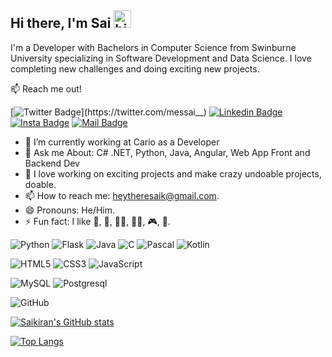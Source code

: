 ## Hi there, I'm Sai <img src="https://user-images.githubusercontent.com/1303154/88677602-1635ba80-d120-11ea-84d8-d263ba5fc3c0.gif" width="28px" alt="hi">

I'm a Developer with Bachelors in Computer Science from Swinburne University specializing in Software Development and Data Science. I love completing new challenges and doing exciting new projects.

:mailbox: Reach me out!

[![Twitter Badge](https://img.shields.io/badge/-@messai__-1ca0f1?style=flat&labelColor=1ca0f1&logo=twitter&logoColor=white&link=https://twitter.com/messai__)](https://twitter.com/messai__) [![Linkedin Badge](https://img.shields.io/badge/-SaikiranSolanki-0e76a8?style=flat&labelColor=0e76a8&logo=linkedin&logoColor=white)](https://www.linkedin.com/in/saikiran-solanki-20a684158/) [![Insta Badge](https://img.shields.io/badge/-@heyimsai-e84393?style=flat&labelColor=e84393&logo=instagram&logoColor=white)](https://www.instagram.com/heyimsai/) [![Mail Badge](https://img.shields.io/badge/-heytheresaik-c0392b?style=flat&labelColor=c0392b&logo=gmail&logoColor=white)](mailto:heytheresaik@gmail.com)


- 🔭 I’m currently working at Cario as a Developer
- 💬 Ask me About: C# .NET, Python, Java, Angular, Web App Front and Backend Dev
- 🤔 I love working on exciting projects and make crazy undoable projects, doable.
- 📫 How to reach me: heytheresaik@gmail.com.
- 😄 Pronouns: He/Him.
- ⚡ Fun fact: I like  🍻, 🎱, 🏋️‍♂️, 🏃‍♂️, 🎮, 🎳.

<!-- TODO: Make technologies links takes you to repositories -->

![Python](https://img.shields.io/badge/-Python-grey?style=flat-square&logo=Python)
![Flask](https://img.shields.io/badge/-Flask-black?style=flat-square&logo=Flask)
![Java](https://img.shields.io/badge/-Java-orange?style=flat-square&logo=java)
![C](https://img.shields.io/badge/-C-1572B6?style=flat-square&logo=c)
![Pascal](https://img.shields.io/badge/-Pascal-darkgreen?style=flat-square&logo=pascal)
![Kotlin](https://img.shields.io/badge/-Kotlin-magenta?style=flat-square&logo=kotlin)


![HTML5](https://img.shields.io/badge/-HTML5-E34F26?style=flat-square&logo=html5&logoColor=white)
![CSS3](https://img.shields.io/badge/-CSS3-1572B6?style=flat-square&logo=css3)
![JavaScript](https://img.shields.io/badge/-JavaScript-black?style=flat-square&logo=javascript)

![MySQL](https://img.shields.io/badge/-MySQL-black?style=flat-square&logo=mysql)
![Postgresql](https://img.shields.io/badge/-PostgreSQL-darkorange?style=flat-square&logo=postgresql)


![GitHub](https://img.shields.io/badge/-GitHub-181717?style=flat-square&logo=github)

[![Saikiran's GitHub stats](https://github-readme-stats.vercel.app/api?username=me-ssai&count_private=true&show_icons=true&theme=radical&hide=issues)](https://github.com/me-ssai/github-readme-stats)

[![Top Langs](https://github-readme-stats.vercel.app/api/top-langs/?username=me-ssai&langs_count=8&layout=compact)](https://github.com/me-ssai/github-readme-stats)
